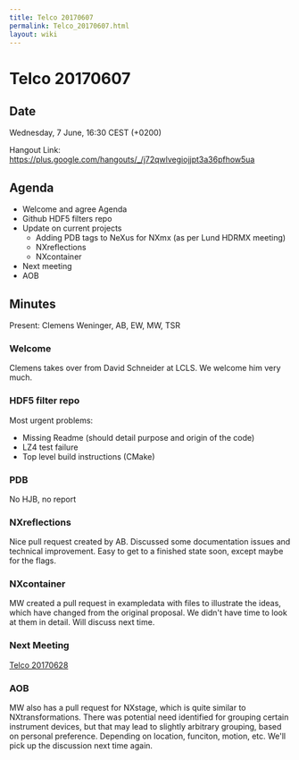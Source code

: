 ```yaml
---
title: Telco 20170607
permalink: Telco_20170607.html
layout: wiki
---
```

Telco 20170607
==============

Date
----

Wednesday,  7 June, 16:30 CEST (+0200)

<!-- end of autogeneration -->

Hangout Link:
<https://plus.google.com/hangouts/_/j72qwlvegiojjpt3a36pfhow5ua>

Agenda
------

-   Welcome and agree Agenda
-   Github HDF5 filters repo
-   Update on current projects
	-   Adding PDB tags to NeXus for NXmx (as per Lund HDRMX meeting)
	-   NXreflections
	-   NXcontainer
-   Next meeting
-   AOB

Minutes
-------

Present: Clemens Weninger, AB, EW, MW, TSR

### Welcome

Clemens takes over from David Schneider at LCLS. We welcome him very much.

### HDF5 filter repo

Most urgent problems:

- Missing Readme (should detail purpose and origin of the code)
- LZ4 test failure
- Top level build instructions (CMake)

### PDB

No HJB, no report

### NXreflections

Nice pull request created by AB. Discussed some documentation issues and technical improvement. Easy to get to a finished state soon, except maybe for the flags.

### NXcontainer

MW created a pull request in exampledata with files to illustrate the ideas, which have changed from the original proposal.
We didn't have time to look at them in detail. Will discuss next time.

### Next Meeting
[Telco 20170628](Telco_20170628.html)

### AOB 

MW also has a pull request for NXstage, which is quite similar to NXtransformations.
There was potential need identified for grouping certain instrument devices, but that may lead to slightly arbitrary grouping, based on personal preference. Depending on location, funciton, motion, etc. We'll pick up the discussion next time again.
